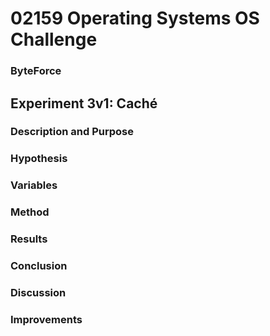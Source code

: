 # 02159 Operating Systems OS Challenge
### ByteForce

## Experiment 3v1: Caché

### Description and Purpose

### Hypothesis

### Variables

### Method

### Results

### Conclusion

### Discussion

### Improvements
